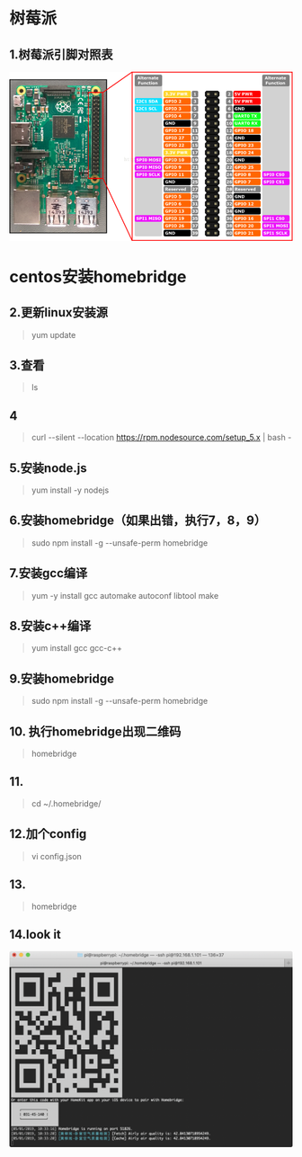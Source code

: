 # 树莓派



## 1.树莓派引脚对照表
![树莓引脚](/images/20181108083724411.png)

# centos安装homebridge


## 2.更新linux安装源
> yum update
## 3.查看
> ls
## 4 
>  curl --silent --location https://rpm.nodesource.com/setup_5.x | bash -
## 5.安装node.js 
>  yum install -y nodejs
## 6.安装homebridge（如果出错，执行7，8，9）
>  sudo npm install -g --unsafe-perm homebridge
## 7.安装gcc编译
>  yum -y install gcc automake autoconf libtool make
## 8.安装c++编译
>  yum install gcc gcc-c++
## 9.安装homebridge
>  sudo npm install -g --unsafe-perm homebridge
## 10. 执行homebridge出现二维码
> homebridge
## 11.
>  cd ~/.homebridge/
## 12.加个config
>  vi config.json
## 13.
>  homebridge
## 14.look it
![执行homebridge出现二维码](/images/WechatIMG43.png)

